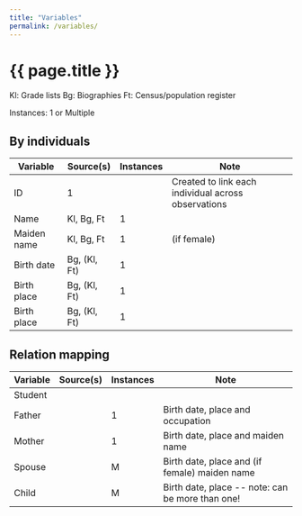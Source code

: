 ```yaml
---
title: "Variables"
permalink: /variables/
---
```


# {{ page.title }}

Kl: Grade lists
Bg: Biographies
Ft: Census/population register

Instances: 1 or Multiple

## By individuals

| Variable | Source(s) | Instances | Note |
|---|---|---|---|
| ID | 1 | | Created to link each individual across observations |
| Name | Kl, Bg, Ft | 1 | |
| Maiden name | Kl, Bg, Ft | 1 | (if female) |
| Birth date | Bg, (Kl, Ft) | 1 | |
| Birth place | Bg, (Kl, Ft) | 1 | |
| Birth place | Bg, (Kl, Ft) | 1 | |


## Relation mapping

| Variable | Source(s) | Instances | Note |
|---|---|---|---|
| Student | |  | | 
| Father | | 1 | Birth date, place and occupation |
| Mother | | 1 | Birth date, place and maiden name |
| Spouse | | M | Birth date, place and (if female) maiden name |
| Child | | M | Birth date, place -- note: can be more than one! |
